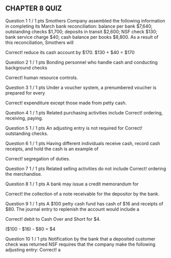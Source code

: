 ## CHAPTER 8 QUIZ

Question 1
1 / 1 pts
Smothers Company assembled the following information in completing its March bank reconciliation: balance per bank $7,640; outstanding checks $1,700; deposits in transit $2,600; NSF check $130; bank service charge $40; cash balance per books $8,800. As a result of this reconciliation, Smothers will

Correct!
  reduce its cash account by $170.
$130 + $40 = $170


Question 2
1 / 1 pts
Bonding personnel who handle cash and conducting background checks

Correct!
  human resource controls.


Question 3
1 / 1 pts
Under a voucher system, a prenumbered voucher is prepared for every

Correct!
  expenditure except those made from petty cash.


Question 4
1 / 1 pts
Related purchasing activities include
Correct!
  ordering, receiving, paying.


Question 5
1 / 1 pts
An adjusting entry is not required for
Correct!
  outstanding checks.


Question 6
1 / 1 pts
Having different individuals receive cash, record cash receipts, and hold the cash is an example of

Correct!
  segregation of duties.


Question 7
1 / 1 pts
Related selling activities do not include
Correct!
  ordering the merchandise.


Question 8
1 / 1 pts
A bank may issue a credit memorandum for

Correct!
  the collection of a note receivable for the depositor by the bank.


Question 9
1 / 1 pts
A $100 petty cash fund has cash of $16 and receipts of $80. The journal entry to replenish the account would include a

Correct!
  debit to Cash Over and Short for $4.

($100 - $16) - $80 = $4


Question 10
1 / 1 pts
Notification by the bank that a deposited customer check was returned NSF requires that the company make the following adjusting entry:
Correct!
  a
